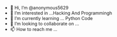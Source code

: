 - 👋 Hi, I’m @anonymous5629
- 👀 I’m interested in ...Hacking And Programmingh
- 🌱 I’m currently learning ... Python Code
- 💞️ I’m looking to collaborate on ...
- 📫 How to reach me ...

<!---
anonymous5629/anonymous5629 is a ✨ special ✨ repository because its `README.md` (this file) appears on your GitHub profile.
You can click the Preview link to take a look at your changes.
--->
